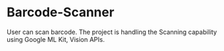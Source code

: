 # Barcode-Scanner
User can scan barcode. The project is handling the Scanning capability using Google ML Kit, Vision APIs.
